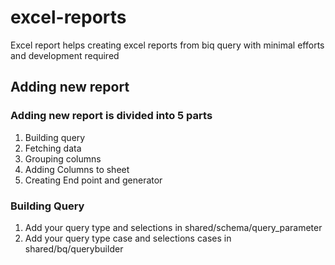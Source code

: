 # excel-reports
Excel report helps creating excel reports from biq query with minimal efforts and development required

## Adding new report

### Adding new report is divided into 5 parts
1. Building query
2. Fetching data
3. Grouping columns
4. Adding Columns to sheet
5. Creating End point and generator

### Building Query
1. Add your query type and selections in shared/schema/query_parameter
2. Add your query type case and selections cases in shared/bq/querybuilder
